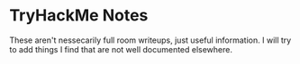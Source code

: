 # TryHackMe Notes

These aren't nessecarily full room writeups, just useful information. I will try to add things I find that are not well documented elsewhere.